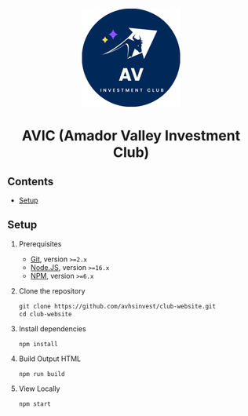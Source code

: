 <p align="center"><img src="images/logos/avic.png" width="200" ></p>
<h1 align="center">AVIC (Amador Valley Investment Club)</h1>

## Contents <!-- omit in toc -->

- [Setup](#setup)

## Setup

1. Prerequisites

   - [Git](https://git-scm.com/), version `>=2.x`
   - [Node.JS](https://nodejs.org/en/), version `>=16.x`
   - [NPM](https://www.npmjs.com/), version `>=6.x`

2. Clone the repository

   ```shell
   git clone https://github.com/avhsinvest/club-website.git
   cd club-website
   ```

3. Install dependencies

   ```shell
   npm install
   ```

4. Build Output HTML

   ```shell
   npm run build
   ```

5. View Locally

   ```shell
   npm start
   ```
